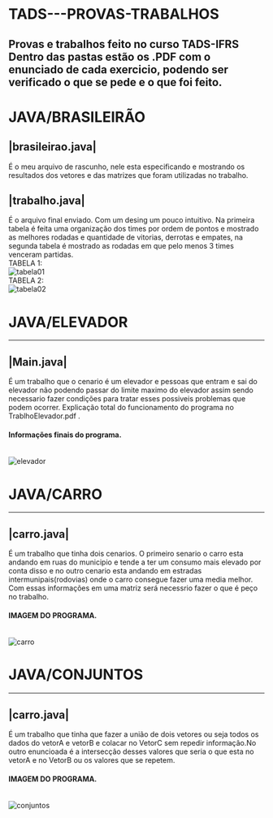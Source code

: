 # TADS---PROVAS-TRABALHOS
Provas e trabalhos feito no curso TADS-IFRS<br>
Dentro das pastas estão os .PDF com o enunciado de cada exercicio, podendo ser verificado o que se pede e o que foi feito.
-------
# JAVA/BRASILEIRÃO
 
<h2>|brasileirao.java|</h2>
É o meu arquivo de rascunho, nele esta especificando e mostrando os resultados dos vetores e das matrizes que foram utilizadas no trabalho.
<h2>|trabalho.java|</h2>
É o arquivo final enviado. Com um desing um pouco intuitivo. Na primeira tabela é feita uma organização dos times por ordem de pontos e mostrado as melhores rodadas e quantidade de vitorias, derrotas e empates, na segunda tabela é mostrado as rodadas em que pelo menos 3 times venceram partidas.<br>
TABELA 1:<br>
<img src="https://raw.githubusercontent.com/zPASP/TADS---PROVAS-TRABALHOS/master/brasileirao/tabela%201.png" align="center" alt="tabela01"/><br>
TABELA 2:<br>
<img src="https://raw.githubusercontent.com/zPASP/TADS---PROVAS-TRABALHOS/master/brasileirao/tabela%202.png" align="center" alt="tabela02"/><br>

# JAVA/ELEVADOR
 _________
<h2>|Main.java|</h2>
É um trabalho que o cenario é um elevador e pessoas que entram e sai do elevador não podendo passar do limite maximo do elevador assim sendo necessario fazer condições para tratar esses possiveis problemas que podem ocorrer. Explicação total do funcionamento do programa no TrablhoElevador.pdf .<br>
<h4>Informações finais do programa.</h4><br>
<img src="https://raw.githubusercontent.com/zPASP/TADS---PROVAS-TRABALHOS/master/elevador/elevador.png" align="center" alt="elevador"/><br>

# JAVA/CARRO
 _________
<h2>|carro.java|</h2>
É um trabalho que tinha dois cenarios. O primeiro senario o carro esta andando em ruas do municipio e tende a ter um consumo mais elevado por conta disso e no outro cenario esta andando em estradas intermunipais(rodovias) onde o carro consegue fazer uma media melhor. Com essas informações em uma matriz será necessrio fazer o que é peço no trabalho. <br>
<h4>IMAGEM DO PROGRAMA.</h4><br>
<img src="https://raw.githubusercontent.com/zPASP/TADS---PROVAS-TRABALHOS/master/carro/carro.png" align="center" alt="carro"/><br>

# JAVA/CONJUNTOS
 _________
<h2>|carro.java|</h2>
É um trabalho que tinha que fazer a união de dois vetores ou seja todos os dados do vetorA e vetorB e colacar no VetorC sem repedir informação.No outro enuncioada é a intersecção desses valores que seria o que esta no vetorA e no VetorB ou os valores que se repetem. <br>
<h4>IMAGEM DO PROGRAMA.</h4><br>
<img src="https://raw.githubusercontent.com/zPASP/TADS---PROVAS-TRABALHOS/master/conjuntos/conjuntos.png" align="center" alt="conjuntos"/><br>